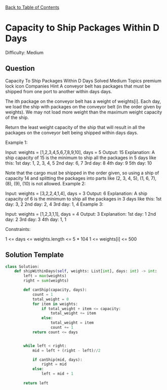 [Back to Table of Contents](../README.md)

# Capacity to Ship Packages Within D Days
Difficulty: Medium

## Question
Capacity To Ship Packages Within D Days
Solved
Medium
Topics
premium lock icon
Companies
Hint
A conveyor belt has packages that must be shipped from one port to another within days days.

The ith package on the conveyor belt has a weight of weights[i]. Each day, we load the ship with packages on the conveyor belt (in the order given by weights). We may not load more weight than the maximum weight capacity of the ship.

Return the least weight capacity of the ship that will result in all the packages on the conveyor belt being shipped within days days.

 

Example 1:

Input: weights = [1,2,3,4,5,6,7,8,9,10], days = 5
Output: 15
Explanation: A ship capacity of 15 is the minimum to ship all the packages in 5 days like this:
1st day: 1, 2, 3, 4, 5
2nd day: 6, 7
3rd day: 8
4th day: 9
5th day: 10

Note that the cargo must be shipped in the order given, so using a ship of capacity 14 and splitting the packages into parts like (2, 3, 4, 5), (1, 6, 7), (8), (9), (10) is not allowed.
Example 2:

Input: weights = [3,2,2,4,1,4], days = 3
Output: 6
Explanation: A ship capacity of 6 is the minimum to ship all the packages in 3 days like this:
1st day: 3, 2
2nd day: 2, 4
3rd day: 1, 4
Example 3:

Input: weights = [1,2,3,1,1], days = 4
Output: 3
Explanation:
1st day: 1
2nd day: 2
3rd day: 3
4th day: 1, 1
 

Constraints:

1 <= days <= weights.length <= 5 * 104
1 <= weights[i] <= 500

## Solution Template
```python
class Solution:
    def shipWithinDays(self, weights: List[int], days: int) -> int:
        left = max(weights)
        right = sum(weights)

        def canShip(capacity, days):
            count = 1
            total_weight = 0
            for item in weights:
                if total_weight + item <= capacity:
                    total_weight += item
                else:
                    total_weight = item
                    count += 1
            return count <= days


        while left < right:
            mid = left + (right - left)//2

            if canShip(mid, days):
                right = mid
            else:
                left = mid + 1
            
        return left
```
